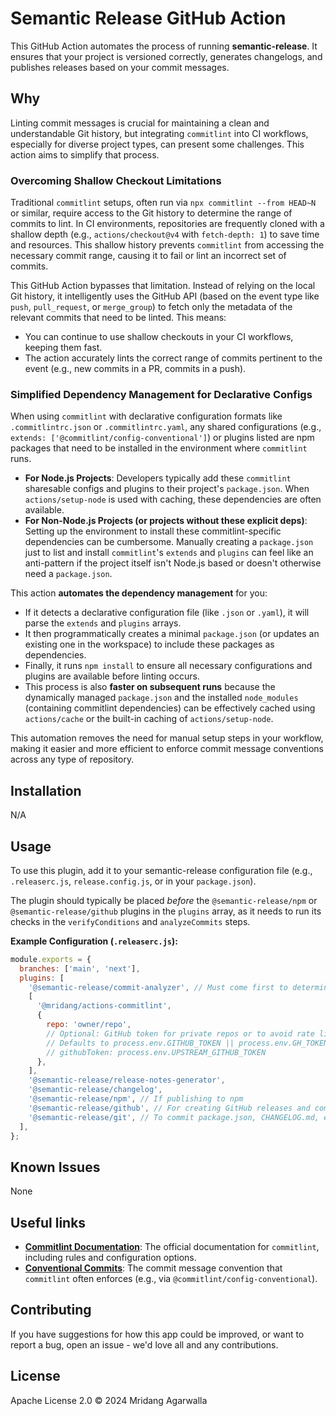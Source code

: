 # Semantic Release GitHub Action

This GitHub Action automates the process of running **semantic-release**. It
ensures that your project is versioned correctly, generates changelogs,
and publishes releases based on your commit messages.

## Why

Linting commit messages is crucial for maintaining a clean and understandable Git history, but integrating `commitlint` into CI workflows, especially for diverse project types, can present some challenges. This action aims to simplify that process.

### Overcoming Shallow Checkout Limitations

Traditional `commitlint` setups, often run via `npx commitlint --from HEAD~N` or similar, require access to the Git history to determine the range of commits to lint. In CI environments, repositories are frequently cloned with a shallow depth (e.g., `actions/checkout@v4` with `fetch-depth: 1`) to save time and resources. This shallow history prevents `commitlint` from accessing the necessary commit range, causing it to fail or lint an incorrect set of commits.

This GitHub Action bypasses that limitation. Instead of relying on the local Git history, it intelligently uses the GitHub API (based on the event type like `push`, `pull_request`, or `merge_group`) to fetch only the metadata of the relevant commits that need to be linted. This means:

- You can continue to use shallow checkouts in your CI workflows, keeping them fast.
- The action accurately lints the correct range of commits pertinent to the event (e.g., new commits in a PR, commits in a push).

### Simplified Dependency Management for Declarative Configs

When using `commitlint` with declarative configuration formats like `.commitlintrc.json` or `.commitlintrc.yaml`, any shared configurations (e.g., `extends: ['@commitlint/config-conventional']`) or plugins listed are npm packages that need to be installed in the environment where `commitlint` runs.

- **For Node.js Projects**: Developers typically add these `commitlint` sharesable configs and plugins to their project's `package.json`. When `actions/setup-node` is used with caching, these dependencies are often available.
- **For Non-Node.js Projects (or projects without these explicit deps)**: Setting up the environment to install these commitlint-specific dependencies can be cumbersome. Manually creating a `package.json` just to list and install `commitlint`'s `extends` and `plugins` can feel like an anti-pattern if the project itself isn't Node.js based or doesn't otherwise need a `package.json`.

This action **automates the dependency management** for you:

- If it detects a declarative configuration file (like `.json` or `.yaml`), it will parse the `extends` and `plugins` arrays.
- It then programmatically creates a minimal `package.json` (or updates an existing one in the workspace) to include these packages as dependencies.
- Finally, it runs `npm install` to ensure all necessary configurations and plugins are available before linting occurs.
- This process is also **faster on subsequent runs** because the dynamically managed `package.json` and the installed `node_modules` (containing commitlint dependencies) can be effectively cached using `actions/cache` or the built-in caching of `actions/setup-node`.

This automation removes the need for manual setup steps in your workflow, making it easier and more efficient to enforce commit message conventions across any type of repository.

## Installation

N/A

## Usage

To use this plugin, add it to your semantic-release configuration file (e.g.,
`.releaserc.js`, `release.config.js`, or in your `package.json`).

The plugin should typically be placed _before_ the `@semantic-release/npm` or
`@semantic-release/github` plugins in the `plugins` array, as it needs to run
its checks in the `verifyConditions` and `analyzeCommits` steps.

**Example Configuration (`.releaserc.js`):**

```javascript
module.exports = {
  branches: ['main', 'next'],
  plugins: [
    '@semantic-release/commit-analyzer', // Must come first to determine release type
    [
      '@mridang/actions-commitlint',
      {
        repo: 'owner/repo',
        // Optional: GitHub token for private repos or to avoid rate limiting
        // Defaults to process.env.GITHUB_TOKEN || process.env.GH_TOKEN
        // githubToken: process.env.UPSTREAM_GITHUB_TOKEN
      },
    ],
    '@semantic-release/release-notes-generator',
    '@semantic-release/changelog',
    '@semantic-release/npm', // If publishing to npm
    '@semantic-release/github', // For creating GitHub releases and comments
    '@semantic-release/git', // To commit package.json, CHANGELOG.md, etc.
  ],
};
```

## Known Issues

None

## Useful links

- [**Commitlint Documentation**](https://commitlint.js.org/): The official
  documentation for `commitlint`, including rules and configuration options.
- [**Conventional Commits**](https://www.conventionalcommits.org/): The commit
  message convention that `commitlint` often enforces (e.g., via
  `@commitlint/config-conventional`).

## Contributing

If you have suggestions for how this app could be improved, or
want to report a bug, open an issue - we'd love all and any
contributions.

## License

Apache License 2.0 © 2024 Mridang Agarwalla
